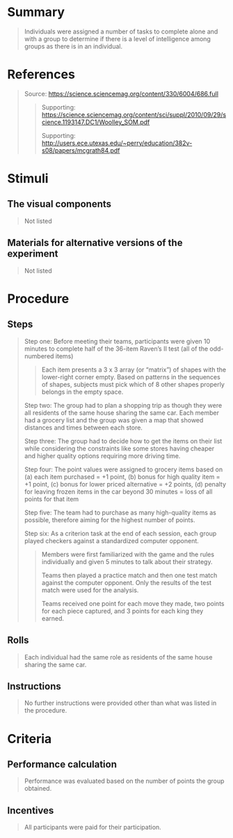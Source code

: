 # Summary
>Individuals were assigned a number of tasks to complete alone and with a group to determine if there is a level of intelligence among groups as there is in an individual.

# References
> Source: https://science.sciencemag.org/content/330/6004/686.full
> > Supporting: https://science.sciencemag.org/content/sci/suppl/2010/09/29/science.1193147.DC1/Woolley_SOM.pdf
> > 
> > Supporting: http://users.ece.utexas.edu/~perry/education/382v-s08/papers/mcgrath84.pdf

# Stimuli
## The visual components
> Not listed

## Materials for alternative versions of the experiment 
> Not listed

# Procedure
## Steps
>Step one: Before meeting their teams, participants were given 10 minutes to complete half of the 36-item Raven’s II test (all of the odd-numbered items)
> > Each item presents a 3 x 3 array (or “matrix”) of shapes with the lower-right corner empty. Based on patterns in the sequences of shapes, subjects must pick which of 8 other shapes properly belongs in the empty space. 
> > 
>Step two: The group had to plan a shopping trip as though they were all residents of the same house sharing the same car. Each member had a grocery list and the group was given a map that showed distances and times between each store.
>
>Step three: The group had to decide how to get the items on their list while considering the constraints like some stores having cheaper and higher quality options requiring more driving time.
>
>Step four: The point values were assigned to grocery items based on (a) each item purchased = +1 point, (b) bonus for high quality item = +1 point, (c) bonus for lower priced alternative = +2 points, (d) penalty for leaving frozen items in the car beyond 30 minutes = loss of all points for that item
>
>Step five: The team had to purchase as many high-quality items as possible, therefore aiming for the highest number of points.
>
>Step six: As a criterion task at the end of each session, each group played checkers against a standardized computer opponent.
> > Members were first familiarized with the game and the rules individually and given 5 minutes to talk about their strategy.
> > 
> > Teams then played a practice match and then one test match against the computer opponent. Only the results of the test match were used for the analysis.
> >  
> > Teams received one point for each move they made, two points for each piece captured, and 3 points for each king they earned.

## Rolls 
> Each individual had the same role as residents of the same house sharing the same car.

## Instructions
> No further instructions were provided other than what was listed in the procedure.

# Criteria
## Performance calculation
> Performance was evaluated based on the number of points the group obtained.

## Incentives
> All participants were paid for their participation. 
